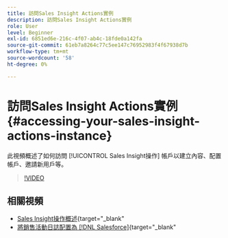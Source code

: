 ```yaml
---
title: 訪問Sales Insight Actions實例
description: 訪問Sales Insight Actions實例
role: User
level: Beginner
exl-id: 6851ed6e-216c-4f07-ab4c-18fde0a142fa
source-git-commit: 61eb7a8264c77c5ee147c76952983f4f67938d7b
workflow-type: tm+mt
source-wordcount: '58'
ht-degree: 0%

---
```


# 訪問Sales Insight Actions實例 {#accessing-your-sales-insight-actions-instance}

此視頻概述了如何訪問 [!UICONTROL Sales Insight操作] 帳戶以建立內容、配置帳戶、邀請新用戶等。

>[!VIDEO](https://video.tv.adobe.com/v/340925/?quality=12&learn=on)

## 相關視頻

* [Sales Insight操作概述](/help/sales-insight-actions/sales-insight-actions-overview.md){target=&quot;_blank&quot;
* [將銷售活動日誌配置為 [!DNL Salesforce]](/help/sales-insight-actions/configure-sales-activity-logging-to-salesforce.md){target=&quot;_blank&quot;
